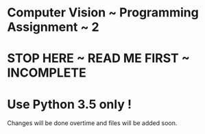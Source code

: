 # Computer Vision ~ Programming Assignment ~ 2

# STOP HERE ~ READ ME FIRST ~ INCOMPLETE

# Use Python 3.5 only !

Changes will be done overtime and files will be added soon.
